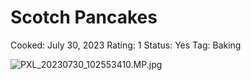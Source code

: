 # Scotch Pancakes

Cooked: July 30, 2023
Rating: 1
Status: Yes
Tag: Baking

![PXL_20230730_102553410.MP.jpg](PXL_20230730_102553410.MP.jpg)